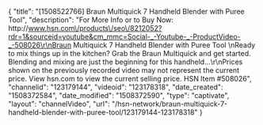 {
    "title": "[1508522766] Braun Multiquick 7 Handheld Blender with Puree Tool",
    "description": "For More Info or to Buy Now: http:\/\/www.hsn.com\/products\/seo\/8212052?rdr=1&sourceid=youtube&cm_mmc=Social-_-Youtube-_-ProductVideo-_-508026\r\nBraun Multiquick 7 Handheld Blender with Puree Tool  \nReady to mix things up in the kitchen? Grab the Braun Multiquick and get started. Blending and mixing are just the beginning for this handheld...\r\nPrices shown on the previously recorded video may not represent the current price.  View hsn.com to view the current selling price. HSN Item #508026",
    "channelid": "123179144",
    "videoid": "123178318",
    "date_created": "1508372584",
    "date_modified": "1508372590",
    "type": "captivate",
    "layout": "channelVideo",
    "url": "\/hsn-network\/braun-multiquick-7-handheld-blender-with-puree-tool\/123179144-123178318"
}